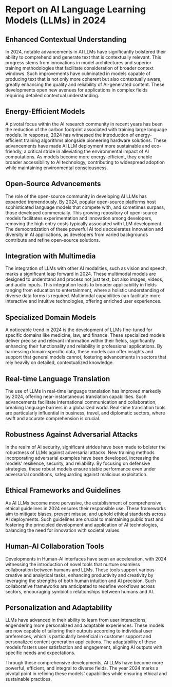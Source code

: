 # Report on AI Language Learning Models (LLMs) in 2024

## Enhanced Contextual Understanding

In 2024, notable advancements in AI LLMs have significantly bolstered their ability to comprehend and generate text that is contextually relevant. This progress stems from innovations in model architectures and superior training methodologies that facilitate consideration of broader context windows. Such improvements have culminated in models capable of producing text that is not only more coherent but also contextually aware, greatly enhancing the quality and reliability of AI-generated content. These developments open new avenues for applications in complex fields requiring detailed contextual understanding.

## Energy-Efficient Models

A pivotal focus within the AI research community in recent years has been the reduction of the carbon footprint associated with training large language models. In response, 2024 has witnessed the introduction of energy-efficient training algorithms alongside pioneering hardware solutions. These advancements have made AI LLM deployment more sustainable and eco-friendly, a critical stride in alleviating the environmental impact of AI computations. As models become more energy-efficient, they enable broader accessibility to AI technology, contributing to widespread adoption while maintaining environmental consciousness.

## Open-Source Advancements

The role of the open-source community in developing AI LLMs has expanded tremendously. By 2024, popular open-source platforms host sophisticated language models that compete with, and sometimes surpass, those developed commercially. This growing repository of open-source models facilitates experimentation and innovation among developers, removing the high entry costs typically associated with LLM development. The democratization of these powerful AI tools accelerates innovation and diversity in AI applications, as developers from varied backgrounds contribute and refine open-source solutions.

## Integration with Multimedia

The integration of LLMs with other AI modalities, such as vision and speech, marks a significant leap forward in 2024. These multimodal models are designed to understand and process not just text, but also images, videos, and audio inputs. This integration leads to broader applicability in fields ranging from education to entertainment, where a holistic understanding of diverse data forms is required. Multimodal capabilities can facilitate more interactive and intuitive technologies, offering enriched user experiences.

## Specialized Domain Models

A noticeable trend in 2024 is the development of LLMs fine-tuned for specific domains like medicine, law, and finance. These specialized models deliver precise and relevant information within their fields, significantly enhancing their functionality and reliability in professional applications. By harnessing domain-specific data, these models can offer insights and support that general models cannot, fostering advancements in sectors that rely heavily on detailed, contextualized knowledge.

## Real-time Language Translation

The use of LLMs in real-time language translation has improved markedly by 2024, offering near-instantaneous translation capabilities. Such advancements facilitate international communication and collaboration, breaking language barriers in a globalized world. Real-time translation tools are particularly influential in business, travel, and diplomatic sectors, where swift and accurate comprehension is crucial.

## Robustness Against Adversarial Attacks

In the realm of AI security, significant strides have been made to bolster the robustness of LLMs against adversarial attacks. New training methods incorporating adversarial examples have been developed, increasing the models' resilience, security, and reliability. By focusing on defensive strategies, these robust models ensure stable performance even under adversarial conditions, safeguarding against malicious exploitation.

## Ethical Frameworks and Guidelines

As AI LLMs become more pervasive, the establishment of comprehensive ethical guidelines in 2024 ensures their responsible use. These frameworks aim to mitigate biases, prevent misuse, and uphold ethical standards across AI deployments. Such guidelines are crucial to maintaining public trust and fostering the principled development and application of AI technologies, balancing the need for innovation with societal values.

## Human-AI Collaboration Tools

Developments in Human-AI interfaces have seen an acceleration, with 2024 witnessing the introduction of novel tools that nurture seamless collaboration between humans and LLMs. These tools support various creative and analytical tasks, enhancing productivity and creativity by leveraging the strengths of both human intuition and AI precision. Such collaborative frameworks are anticipated to redefine workflows across sectors, encouraging symbiotic relationships between humans and AI.

## Personalization and Adaptability

LLMs have advanced in their ability to learn from user interactions, engendering more personalized and adaptable experiences. These models are now capable of tailoring their outputs according to individual user preferences, which is particularly beneficial in customer support and personalized content generation applications. The adaptability of these models fosters user satisfaction and engagement, aligning AI outputs with specific needs and expectations.

Through these comprehensive developments, AI LLMs have become more powerful, efficient, and integral to diverse fields. The year 2024 marks a pivotal point in refining these models' capabilities while ensuring ethical and sustainable practices.